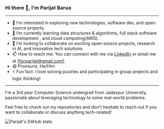 ### Hi there 👋, I'm Parijat Barua

---

- 👀 I’m interested in exploring new technologies, software dev, and open-source projects.
- 🌱 I’m currently learning data structures & algorithms, full stack software development , and cloud computing(AWS).
- 💞️ I’m looking to collaborate on exciting open-source projects, research in AI, and innovative tech solutions.
- 📫 How to reach me: You can connect with me via [LinkedIn](linkedin.com/in/parijat-barua-770128258/) or email me at [fscparijat@gmail.com].
- 😄 Pronouns: He/Him
- ⚡ Fun fact: I love solving puzzles and participating in group projects and logic thinking!

---

I'm a 3rd year Computer Science undergrad from Jadavpur University, passionate about leveraging technology to solve real-world problems.

Feel free to check out my repositories and don't hesitate to reach out if you want to collaborate or discuss anything tech-related!

![Parijat's GitHub stats](https://github-readme-stats.vercel.app/api?username=your-github-username&show_icons=true&theme=radical)


<!---
pgithub03/pgithub03 is a ✨ special ✨ repository because its `README.md` (this file) appears on your GitHub profile.
You can click the Preview link to take a look at your changes.
--->
